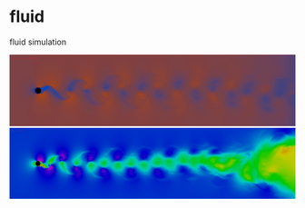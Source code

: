 # fluid
fluid simulation 

![alt text](https://github.com/adambigg-s/fluid/blob/main/examples/sphere_karman_street.png)
![alt text](https://github.com/adambigg-s/fluid/blob/main/examples/cylinder_karman_street.png)
